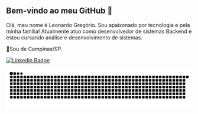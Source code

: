    ## Bem-vindo ao meu GitHub :rocket:
   
Olá, meu nome é Leonardo Gregório. Sou apaixonado por tecnologia e pela minha família! Atualmente atuo como desenvolvedor de sistemas Backend e estou cursando análise e desenvolvimento de sistemas.

:round_pushpin:Sou de Campinas/SP. 





[![Linkedin Badge](https://img.shields.io/badge/-LinkedIn-blue?style=flat-square&logo=Linkedin&logoColor=white&link=https://www.linkedin.com/in/leonardo-greg%C3%B3rio-6b8568165/)](https://www.linkedin.com/in/leonardo-greg%C3%B3rio-6b8568165/)

![Snake animation](https://github.com/LeonardoGregoriocs/LeonardoGregoriocs/blob/output/github-contribution-grid-snake.svg)
